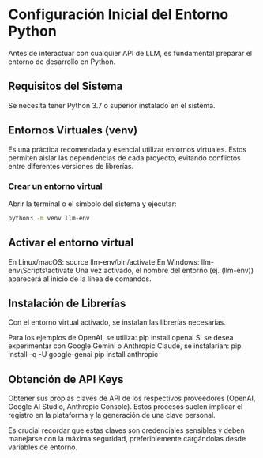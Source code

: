 # Configuración Inicial del Entorno Python

Antes de interactuar con cualquier API de LLM, es fundamental preparar el entorno de desarrollo en Python.

## Requisitos del Sistema

Se necesita tener Python 3.7 o superior instalado en el sistema.

## Entornos Virtuales (venv)

Es una práctica recomendada y esencial utilizar entornos virtuales. Estos permiten aislar las dependencias de cada proyecto, evitando conflictos entre diferentes versiones de librerías.

### Crear un entorno virtual

Abrir la terminal o el símbolo del sistema y ejecutar:

```bash
python3 -m venv llm-env
```

## Activar el entorno virtual
En Linux/macOS: source llm-env/bin/activate
En Windows: llm-env\Scripts\activate
Una vez activado, el nombre del entorno (ej. (llm-env)) aparecerá al inicio de la línea de comandos.

## Instalación de Librerías
Con el entorno virtual activado, se instalan las librerías necesarias.

Para los ejemplos de OpenAI, se utiliza: pip install openai
Si se desea experimentar con Google Gemini o Anthropic Claude, se instalarían:
pip install -q -U google-genai
pip install anthropic
## Obtención de API Keys
Obtener sus propias claves de API de los respectivos proveedores (OpenAI, Google AI Studio, Anthropic Console). Estos procesos suelen implicar el registro en la plataforma y la generación de una clave personal.

Es crucial recordar que estas claves son credenciales sensibles y deben manejarse con la máxima seguridad, preferiblemente cargándolas desde variables de entorno.